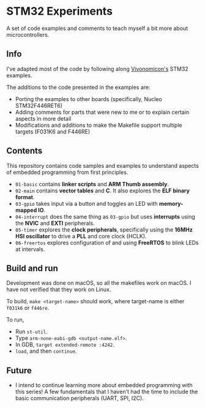 # STM32 Experiments

A set of code examples and comments to teach myself a bit more about microcontrollers.

## Info

I've adapted most of the code by following along [Vivonomicon's](https://vivonomicon.com/category/stm32_baremetal_examples/) STM32 examples.

The additions to the code presented in the examples are:
- Porting the examples to other boards (specifically, Nucleo STM32F446RET6)
- Adding comments for parts that were new to me or to explain certain aspects in more detail
- Modifications and additions to make the Makefile support multiple targets (F031K6 and F446RE)

## Contents

This repository contains code samples and examples to understand aspects of embedded programming from first principles.
- `01-basic` contains **linker scripts** and **ARM Thumb assembly**.
- `02-main` contains **vector tables** and **C**. It also explores the **ELF binary format**.
- `03-gpio` takes input via a button and toggles an LED with **memory-mapped IO**.
- `04-interrupt` does the same thing as `03-gpio` but uses **interrupts** using the **NVIC** and **EXTI** peripherals.
- `05-timer` explores the **clock peripherals**, specifically using the **16MHz HSI oscillator** to drive a **PLL** and core clock (HCLK).
- `06-freertos` explores configuration of and using **FreeRTOS** to blink LEDs at intervals.

## Build and run
Development was done on macOS, so all the makefiles work on macOS. I have not verified that they work on Linux.

To build, `make <target-name>` should work, where target-name is either `f031k6` or `f446re`.

To run,
- Run `st-util`.
- Type `arm-none-eabi-gdb <output-name.elf>`.
- In GDB, `target extended-remote :4242`.
- `load`, and then `continue`.

## Future
- I intend to continue learning more about embedded programming with this series! A few fundamentals that I haven't had the time to include the basic communication peripherals (UART, SPI, I2C).

